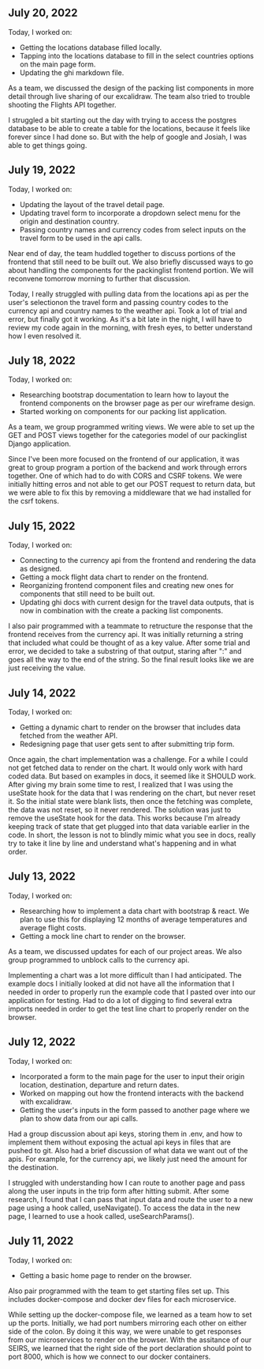 ## July 20, 2022

Today, I worked on:

- Getting the locations database filled locally.
- Tapping into the locations database to fill in the select countries options on the main page form.
- Updating the ghi markdown file.

As a team, we discussed the design of the packing list components in more detail through live sharing of our excalidraw. The team also tried to trouble shooting the Flights API together.

I struggled a bit starting out the day with trying to access the postgres database to be able to create a table for the locations, because it feels like forever since I had done so. But with the help of google and Josiah, I was able to get things going.

## July 19, 2022

Today, I worked on:

- Updating the layout of the travel detail page.
- Updating travel form to incorporate a dropdown select menu for the origin and destination country.
- Passing country names and currency codes from select inputs on the travel form to be used in the api calls.

Near end of day, the team huddled together to discuss portions of the frontend that still need to be built out. We also briefly discussed ways to go about handling the components for the packinglist frontend portion. We will reconvene tomorrow morning to further that discussion.

Today, I really struggled with pulling data from the locations api as per the user's selectionon the travel form and passing country codes to the currency api and country names to the weather api. Took a lot of trial and error, but finally got it working. As it's a bit late in the night, I will have to review my code again in the morning, with fresh eyes, to better understand how I even resolved it.

## July 18, 2022

Today, I worked on:

- Researching bootstrap documentation to learn how to layout the frontend components on the browser page as per our wireframe design.
- Started working on components for our packing list application.

As a team, we group programmed writing views. We were able to set up the GET and POST views together for the categories model of our packinglist Django application.

Since I've been more focused on the frontend of our application, it was great to group program a portion of the backend and work through errors together. One of which had to do with CORS and CSRF tokens. We were initially hitting erros and not able to get our POST request to return data, but we were able to fix this by removing a middleware that we had installed for the csrf tokens.

## July 15, 2022

Today, I worked on:

- Connecting to the currency api from the frontend and rendering the data as designed.
- Getting a mock flight data chart to render on the frontend.
- Reorganizing frontend component files and creating new ones for components that still need to be built out.
- Updating ghi docs with current design for the travel data outputs, that is now in combination with the create a packing list components.

I also pair programmed with a teammate to retructure the response that the frontend receives from the currency api. It was initially returning a string that included what could be thought of as a key value. After some trial and error, we decided to take a substring of that output, staring after ":" and goes all the way to the end of the string. So the final result looks like we are just receiving the value.

## July 14, 2022

Today, I worked on:

- Getting a dynamic chart to render on the browser that includes data fetched from the weather API.
- Redesigning page that user gets sent to after submitting trip form.

Once again, the chart implementation was a challenge. For a while I could not get fetched data to render on the chart. It would only work with hard coded data. But based on examples in docs, it seemed like it SHOULD work. After giving my brain some time to rest, I realized that I was using the useState hook for the data that I was rendering on the chart, but never reset it. So the initial state were blank lists, then once the fetching was complete, the data was not reset, so it never rendered. The solution was just to remove the useState hook for the data. This works because I'm already keeping track of state that get plugged into that data variable earlier in the code. In short, the lesson is not to blindly mimic what you see in docs, really try to take it line by line and understand what's happening and in what order.

## July 13, 2022

Today, I worked on:

- Researching how to implement a data chart with bootstrap & react. We plan to use this for displaying 12 months of average temperatures and average flight costs.
- Getting a mock line chart to render on the browser.

As a team, we discussed updates for each of our project areas. We also group programmed to unblock calls to the currency api.

Implementing a chart was a lot more difficult than I had anticipated. The example docs I initially looked at did not have all the information that I needed in order to properly run the example code that I pasted over into our application for testing. Had to do a lot of digging to find several extra imports needed in order to get the test line chart to properly render on the browser.

## July 12, 2022

Today, I worked on:

- Incorporated a form to the main page for the user to input their origin location, destination, departure and return dates.
- Worked on mapping out how the frontend interacts with the backend with excalidraw.
- Getting the user's inputs in the form passed to another page where we plan to show data from our api calls.

Had a group discussion about api keys, storing them in .env, and how to implement them without exposing the actual api keys in files that are pushed to git. Also had a brief discussion of what data we want out of the apis. For example, for the currency api, we likely just need the amount for the destination.

I struggled with understanding how I can route to another page and pass along the user inputs in the trip form after hitting submit. After some research, I found that I can pass that input data and route the user to a new page using a hook called, useNavigate(). To access the data in the new page, I learned to use a hook called, useSearchParams().

## July 11, 2022

Today, I worked on:

- Getting a basic home page to render on the browser.

Also pair programmed with the team to get starting files set up. This includes docker-compose and docker dev files for each microservice.

While setting up the docker-compose file, we learned as a team how to set up the ports. Initially, we had port numbers mirroring each other on either side of the colon. By doing it this way, we were unable to get responses from our microservices to render on the browser. With the assitance of our SEIRS, we learned that the right side of the port declaration should point to port 8000, which is how we connect to our docker containers.
